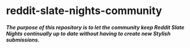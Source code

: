 # reddit-slate-nights-community
##### The purpose of this repository is to let the community keep Reddit Slate Nights continually up to date without having to create new Stylish submissions.
